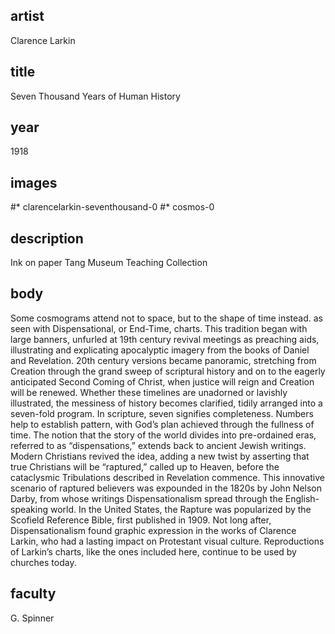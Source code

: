 ## artist
Clarence Larkin 

## title
Seven Thousand Years of Human History

## year
1918 

## images
#* clarencelarkin-seventhousand-0
#* cosmos-0

## description
Ink on paper 
Tang Museum Teaching Collection 

## body
Some cosmograms attend not to space, but to the shape of time instead. as seen with Dispensational, or End-Time, charts. This tradition began with large banners, unfurled at 19th century revival meetings as preaching aids, illustrating and explicating apocalyptic imagery from the books of Daniel and Revelation. 20th century versions became panoramic, stretching from Creation through the grand sweep of scriptural history and on to the eagerly anticipated Second Coming of Christ, when justice will reign and Creation will be renewed. Whether these timelines are unadorned or lavishly illustrated, the messiness of history becomes clarified, tidily arranged into a seven-fold program. In scripture, seven signifies completeness. Numbers help to establish pattern, with God’s plan achieved through the fullness of time. The notion that the story of the world divides into pre-ordained eras, referred to as “dispensations,” extends back to ancient Jewish writings. Modern Christians revived the idea, adding a new twist by asserting that true Christians will be “raptured,” called up to Heaven, before the cataclysmic Tribulations described in Revelation commence. This innovative scenario of raptured believers was expounded in the 1820s by John Nelson Darby, from whose writings Dispensationalism spread through the English-speaking world. In the United States, the Rapture was popularized by the Scofield Reference Bible, first published in 1909. Not long after, Dispensationalism found graphic expression in the works of Clarence Larkin, who had a lasting impact on Protestant visual culture. Reproductions of Larkin’s charts, like the ones included here, continue to be used by churches today. 

## faculty
G. Spinner
